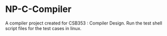 # NP-C-Compiler
A compiler project created for CSB353 : Compiler Design.
Run the test shell script files for the test cases in linux.

